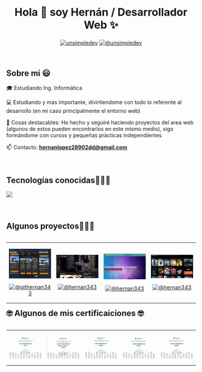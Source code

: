 <h1 align="center">Hola 👋  soy Hernán / Desarrollador Web ✨ </h1> 

<p align="center">
<a href="www.linkedin.com/in/hernán-lopéz" target="blank"><img align="center" src="https://img.shields.io/badge/LinkedIn-0077B5?style=for-the-badge&logo=linkedin&logoColor=white" alt="unsimpledev"/></a>
<a href = "mailto:hernanlopez28902dd@gmail.com" target="blank"><img align="center" src="https://img.shields.io/badge/Gmail-D14836?style=for-the-badge&logo=gmail&logoColor=white" alt="@unsimpledev"  /></a>
  </p>
<br>
<h2>Sobre mi 😃</h2>
<!--Intro start-->

<p align="left">
🎓 Estudiando Ing. Informática 
  
💻 Estudiando y mas importante, divirtiendome con todo lo referente al desarrollo (en mi caso principalmente el entorno web)

📝 Cosas destacables: He hecho y seguiré haciendo proyectos del area web (algunos de estos pueden encontrarlos en este mismo medio), sigo formándome con cursos y pequeñas prácticas independientes


📫 Contacto: **hernanlopez28902dd@gmail.com**
<!--Intro end-->
  </p>
<br>

<h2 >Tecnologías conocidas👨🏻‍💻</h2>
<!--tech stack icons-->
<p align="left">
  <a href="https://skillicons.dev">
    <img src="https://skillicons.dev/icons?i=php,flutter,py,css,html,js,nodejs,mysql,git,github,docker,vscode,linux,&perline=12" />
  </a>
</p>
<br>
<!-------------------------->
<div id="proyectos">
<h2 >Algunos proyectos👨🏻‍💻</h2>

<table align="left" >
<tr border="none">
  <td width="25%" align="center">
    <p align="center">
     <a href="https://github.com/Hernan343/Bienes_Raices-En-proceso-" title="Bienes Raices [En proceso]">
        <img align="center" width=100% src="https://github.com/Hernan343/Hernan343/blob/main/ejemplo.png"   alt="bienesraices" /></a>
      </p>
    <p align="center">
      <a href="https://github.com/Hernan343/Bienes_Raices-En-proceso-" target="blank"><img align="center" src="https://img.shields.io/badge/GitHub-100000?style=for-the-badge&logo=github&logoColor=white" alt="@githernan343" /></a>
    </p>       
</td>
<td width="25%" align="center">
    <p align="center">
     <a href="https://cafelopezacademy.netlify.app/" title="Cafetería Lopez">
        <img align="center" width=100% src="https://github.com/Hernan343/Cafeter-a-de-especialidad/blob/main/ejemplo2.png"   alt="cafeteria" /></a>
      </p>
    <p align="center">
      <a href="https://github.com/Hernan343/Cafeter-a-de-especialidad" target="blank"><img align="center" src="https://img.shields.io/badge/GitHub-100000?style=for-the-badge&logo=github&logoColor=white" alt="@hernan343" /></a>
    </p>       
</td>
  <td width="25%" align="center">
    <p align="center">
     <a href="https://rocknacionalfestival.netlify.app/" title="Rock Nacional Festival">
        <img align="center" width=100% src="https://github.com/Hernan343/Rock-Nacional/blob/main/ejemplo3.png"   alt="rock" /></a>
      </p>
    <p align="center">
      <a href="https://github.com/Hernan343/Rock-Nacional" target="blank"><img align="center" src="https://img.shields.io/badge/GitHub-100000?style=for-the-badge&logo=github&logoColor=white" alt="@hernan343" /></a>
    </p>       
</td>
     <td width="25%" align="center">
    <p align="center">
     <a href="https://americanseries.netlify.app/" title="American Series">
        <img align="center" width=100% src="https://github.com/Hernan343/American-Series/blob/main/americanseries.png"   alt="americanseries" /></a>
      </p>
    <p align="center">
      <a href="https://github.com/Hernan343/American-Series" target="blank"><img align="center" src="https://img.shields.io/badge/GitHub-100000?style=for-the-badge&logo=github&logoColor=white" alt="@hernan343" /></a>
    </p>       
</td>
</tr>
</table>
  </div>
<div id="certificados">
  <!--Cursos y certificados-->
<h2 >🤓 Algunos de mis certificaiciones 🤓</h2>

<table align="left" >
<tr border="none">
  <td width="10%" align="center">
    <p align="center">
     <a href="https://github.com/Hernan343/Certificados/blob/main/PHP%208.png" title="PHP">
        <img align="center" width=100% src="https://github.com/Hernan343/Certificados/blob/main/PHP%208.png"   alt="PHP" /></a>
      </p>      
</td>
<td width="10%" align="center">
    <p align="center">
     <a href="https://github.com/Hernan343/Certificados/blob/main/Datos%20en%20python.png" title="Python">
        <img align="center" width=100% src="https://github.com/Hernan343/Certificados/blob/main/Datos%20en%20python.png"   alt="Python" /></a>
      </p>
</td>
  <td width="10%" align="center">
    <p align="center">
     <a href="https://github.com/Hernan343/Certificados/blob/main/Docker.png" title="Docker">
        <img align="center" width=100% src="https://github.com/Hernan343/Certificados/blob/main/Docker.png"   alt="Docker" /></a>
      </p>      
</td>
     <td width="10%" align="center">
    <p align="center">
     <a href="https://github.com/Hernan343/Certificados/blob/main/Flutter.png" title="Flutter">
        <img align="center" width=100% src="https://github.com/Hernan343/Certificados/blob/main/Flutter.png"   alt="Flutter" /></a>
      </p>
</td>
    <td width="10%" align="center">
    <p align="center">
     <a href="https://github.com/Hernan343/Certificados/blob/main/Python.png" title="Python">
        <img align="center" width=100% src="https://github.com/Hernan343/Certificados/blob/main/Python.png"   alt="Python profesional" /></a>
      </p>     
</td>
  <!-------------------------->
</tr>
</table>
  </div>
<br>
<br><br>
<br>
<br><br><br>
<br><br>

<!------------------------->

